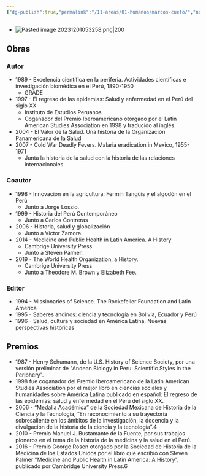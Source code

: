 ```yaml
---
{"dg-publish":true,"permalink":"/11-areas/01-humanos/marcos-cueto/","noteIcon":""}
---
```


- ![Pasted image 20231201053258.png|200](/img/user/02%20Image/Pasted%20image%2020231201053258.png)
## Obras
### Autor
- 1989 - Excelencia científica en la periferia. Actividades científicas e investigación biomédica en el Perú, 1890-1950
	- GRADE
- 1997 - El regreso de las epidemias: Salud y enfermedad en el Perú del siglo XX
	- Instituto de Estudios Peruanos 
	- Coganador del Premio Iberoamericano otorgado por el Latin American Studies Association en 1998 y traducido al inglés.
- 2004 - El Valor de la Salud. Una historia de la Organización Panamericana de la Salud
- 2007 - Cold War Deadly Fevers. Malaria eradication in Mexico, 1955-1971 
	- Junta la historia de la salud con la historia de las relaciones internacionales.
### Coautor
- 1998 - Innovación en la agricultura: Fermín Tangüis y el algodón en el Perú
	- Junto a Jorge Lossio.
- 1999 - Historia del Perú Contemporáneo
	- Junto a Carlos Contreras
- 2006 - Historia, salud y globalización
	- Junto a Víctor Zamora.
- 2014 - Medicine and Public Health in Latin America. A History
	- Cambrige University Press
	- ​Junto a Steven Palmer.
- 2019 - The World Health Organization, a History.
	- Cambrige University Press
	- Junto a Theodore M. Brown y Elizabeth Fee.
### Editor
- 1994 - Missionaríes of Science. The Rockefeller Foundation and Latin America
- 1995 - Saberes andinos: ciencia y tecnología en Bolivia, Ecuador y Perú
- 1996 - Salud, cultura y sociedad en América Latina. Nuevas perspectivas históricas
## Premios
- 1987 - Henry Schumann, de la U.S. History of Science Society, por una versión preliminar de "Andean Biology in Peru: Scientific Styles in the Periphery".
- 1998 fue coganador del Premio Iberoamericano de la Latin American Studies Association por el mejor libro en ciencias sociales y humanidades sobre América Latina publicado en español: El regreso de las epidemias: salud y enfermedad en el Perú del siglo XX.
- 2006 - “Medalla Académica” de la Sociedad Mexicana de Historia de la Ciencia y la Tecnología, “En reconocimiento a su trayectoria sobresaliente en los ámbitos de la investigación, la docencia y la divulgación de la historia de la ciencia y la tecnología”.4
- 2010 - Premio Manuel J. Bustamante de la Fuente, por sus trabajos pioneros en el tema de la historia de la medicina y la salud en el Perú.
- 2016 - Premio George Rosen otorgado por la Sociedad de Historia de la Medicina de los Estados Unidos por el libro que escribió con Steven Palmer "Medicine and Public Health in Latin America: A History", publicado por Cambridge University Press.6